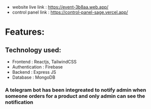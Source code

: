 - website live link : https://event-3b8aa.web.app/
- control panel link : https://control-panel-sage.vercel.app/


# Features:

## Technology used:
- Frontend : Reactjs, TailwindCSS
- Authentication : Firebase
- Backend : Express JS
- Database : MongoDB

### A telegram bot has been integreated to notify admin when someone orders for a product and only admin can see the notification